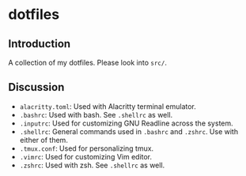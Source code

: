 dotfiles
========

## Introduction
A collection of my dotfiles. Please look into `src/`.

## Discussion

+ `alacritty.toml`: Used with Alacritty terminal emulator.
+ `.bashrc`: Used with bash. See `.shellrc` as well.
+ `.inputrc`: Used for customizing GNU Readline across the system.
+ `.shellrc`: General commands used in `.bashrc` and `.zshrc`.
Use with either of them.
+ `.tmux.conf`: Used for personalizing tmux.
+ `.vimrc`: Used for customizing Vim editor.
+ `.zshrc`: Used with zsh. See `.shellrc` as well.

